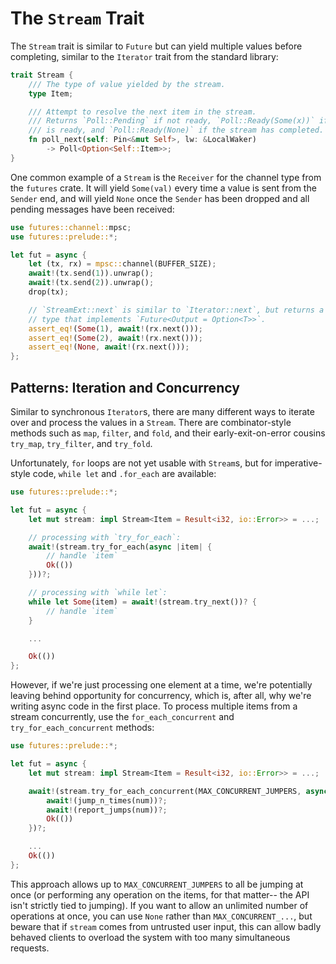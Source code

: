 # The `Stream` Trait

The `Stream` trait is similar to `Future` but can yield multiple values before
completing, similar to the `Iterator` trait from the standard library:

```rust
trait Stream {
    /// The type of value yielded by the stream.
    type Item;

    /// Attempt to resolve the next item in the stream.
    /// Returns `Poll::Pending` if not ready, `Poll::Ready(Some(x))` if a value
    /// is ready, and `Poll::Ready(None)` if the stream has completed.
    fn poll_next(self: Pin<&mut Self>, lw: &LocalWaker)
        -> Poll<Option<Self::Item>>;
}
```

One common example of a `Stream` is the `Receiver` for the channel type from
the `futures` crate. It will yield `Some(val)` every time a value is sent
from the `Sender` end, and will yield `None` once the `Sender` has been
dropped and all pending messages have been received:

```rust
use futures::channel::mpsc;
use futures::prelude::*;

let fut = async {
    let (tx, rx) = mpsc::channel(BUFFER_SIZE);
    await!(tx.send(1)).unwrap();
    await!(tx.send(2)).unwrap();
    drop(tx);

    // `StreamExt::next` is similar to `Iterator::next`, but returns a
    // type that implements `Future<Output = Option<T>>`.
    assert_eq!(Some(1), await!(rx.next()));
    assert_eq!(Some(2), await!(rx.next()));
    assert_eq!(None, await!(rx.next()));
};
```

## Patterns: Iteration and Concurrency

Similar to synchronous `Iterator`s, there are many different ways to iterate
over and process the values in a `Stream`. There are combinator-style methods
such as `map`, `filter`, and `fold`, and their early-exit-on-error cousins
`try_map`, `try_filter`, and `try_fold`.

Unfortunately, `for` loops are not yet usable with `Stream`s, but for
imperative-style code, `while let` and `.for_each` are available:

```rust
use futures::prelude::*;

let fut = async {
    let mut stream: impl Stream<Item = Result<i32, io::Error>> = ...;

    // processing with `try_for_each`:
    await!(stream.try_for_each(async |item| {
        // handle `item`
        Ok(())
    }))?;

    // processing with `while let`:
    while let Some(item) = await!(stream.try_next())? {
        // handle `item`
    }

    ...

    Ok(())
};
```

However, if we're just processing one element at a time, we're potentially
leaving behind opportunity for concurrency, which is, after all, why we're
writing async code in the first place. To process multiple items from a stream
concurrently, use the `for_each_concurrent` and `try_for_each_concurrent`
methods:

```rust
use futures::prelude::*;

let fut = async {
    let mut stream: impl Stream<Item = Result<i32, io::Error>> = ...;

    await!(stream.try_for_each_concurrent(MAX_CONCURRENT_JUMPERS, async |num| {
        await!(jump_n_times(num))?;
        await!(report_jumps(num))?;
        Ok(())
    })?;

    ...
    Ok(())
};
```

This approach allows up to `MAX_CONCURRENT_JUMPERS` to all be jumping at once
(or performing any operation on the items, for that matter-- the API isn't
strictly tied to jumping). If you want to allow an unlimited number of
operations at once, you can use `None` rather than `MAX_CONCURRENT_...`, but
beware that if `stream` comes from untrusted user input, this can allow
badly behaved clients to overload the system with too many simultaneous
requests.
